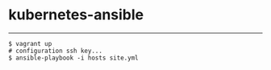 # kubernetes-ansible
---
```
$ vagrant up
# configuration ssh key...
$ ansible-playbook -i hosts site.yml
```
